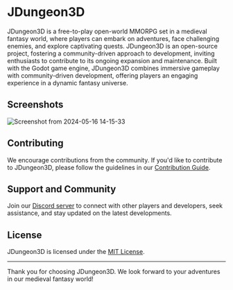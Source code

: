 # JDungeon3D

JDungeon3D is a free-to-play open-world MMORPG set in a medieval fantasy world, where players can embark on adventures, face challenging enemies, and explore captivating quests. JDungeon3D is an open-source project, fostering a community-driven approach to development, inviting enthusiasts to contribute to its ongoing expansion and maintenance. Built with the Godot game engine, JDungeon3D combines immersive gameplay with community-driven development, offering players an engaging experience in a dynamic fantasy universe.

## Screenshots
![Screenshot from 2024-05-16 14-15-33](https://github.com/jonathaneeckhout/jdungeon3d/assets/44840503/defe4ad8-36ff-4281-8995-0c907ea17aec)

## Contributing
We encourage contributions from the community. If you'd like to contribute to JDungeon3D, please follow the guidelines in our [Contribution Guide](CONTRIBUTING.md).

## Support and Community

Join our [Discord server](https://discord.gg/KGwTyXumdv) to connect with other players and developers, seek assistance, and stay updated on the latest developments.

## License

JDungeon3D is licensed under the [MIT License](LICENSE).

---

Thank you for choosing JDungeon3D. We look forward to your adventures in our medieval fantasy world!
